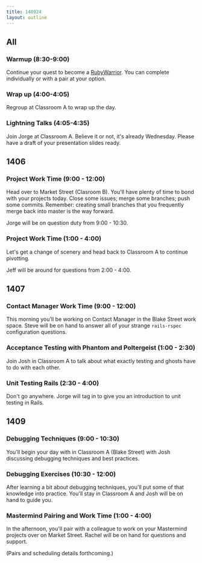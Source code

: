 ```yaml
---
title: 140924
layout: outline
---
```


## All

### Warmup (8:30-9:00)

Continue your quest to become a [RubyWarrior](https://www.bloc.io/ruby-warrior/). You can complete individually or with a pair at your option.

### Wrap up (4:00-4:05)

Regroup at Classroom A to wrap up the day.

### Lightning Talks (4:05-4:35)

Join Jorge at Classroom A. Believe it or not, it's already Wednesday. Please have a draft of your presentation slides ready.

## 1406

### Project Work Time (9:00 - 12:00)

Head over to Market Street (Clasroom B). You'll have plenty of time to bond with your projects today. Close some issues; merge some branches; push some commits. Remember: creating small branches that you frequently merge back into master is the way forward.

Jorge will be on question duty from 9:00 - 10:30.

### Project Work Time (1:00 - 4:00)

Let's get a change of scenery and head back to Classroom A to continue pivotting.

Jeff will be around for questions from 2:00 - 4:00.

## 1407

### Contact Manager Work Time (9:00 - 12:00)

This morning you'll be working on Contact Manager in the Blake Street work space. Steve will be on hand to answer all of your strange `rails-rspec` configuration questions.

### Acceptance Testing with Phantom and Poltergeist (1:00 - 2:30)

Join Josh in Classroom A to talk about what exactly testing and ghosts have to do with each other.

### Unit Testing Rails (2:30 - 4:00)

Don't go anywhere. Jorge will tag in to give you an introduction to unit testing in Rails.

## 1409

### Debugging Techniques (9:00 - 10:30)

You'll begin your day with in Classroom A (Blake Street) with Josh discussing debugging techniques and best practices.

### Debugging Exercises (10:30 - 12:00)

After learning a bit about debugging techniques, you'll put some of that knowledge into practice. You'll stay in Classroom A and Josh will be on hand to guide you.

### Mastermind Pairing and Work Time (1:00 - 4:00)

In the afternoon, you'll pair with a colleague to work on your Mastermind projects over on Market Street. Rachel will be on hand for questions and support.

(Pairs and scheduling details forthcoming.)
